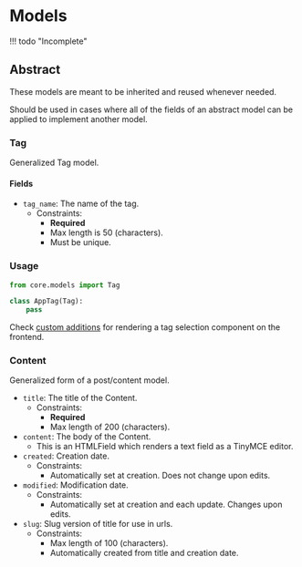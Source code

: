 # Models

!!! todo "Incomplete"

## Abstract
These models are meant to be inherited and reused whenever needed. 

Should be used in cases where all of the fields of an abstract model can be applied to implement another model.

### Tag

Generalized Tag model.

#### Fields

* `tag_name`: The name of the tag.
	- Constraints:
		- **Required**
		- Max length is 50 (characters).
		- Must be unique.
		

### Usage
```python
from core.models import Tag

class AppTag(Tag):
	pass
```
Check [custom additions](../core/custom-additions.md) for rendering a tag selection component on the frontend.

### Content

Generalized form of a post/content model.

* `title`: The title of the Content.
	- Constraints:
		- **Required**
		- Max length of 200 (characters).
* `content`: The body of the Content.
	- This is an HTMLField which renders a text field as a TinyMCE editor.
* `created`: Creation date.
	- Constraints:
		- Automatically set at creation. Does not change upon edits.
* `modified`: Modification date.
	- Constraints:
		- Automatically set at creation and each update. Changes upon edits.
* `slug`: Slug version of title for use in urls.
	- Constraints:
		- Max length of 100 (characters).
		- Automatically created from title and creation date.

